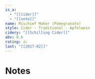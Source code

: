 ```yaml
---
is_a:
  - "[[cider]]"
  - "[[note]]"
name: Mischief Maker (Pomegranate)
style: Cider - Traditional - Apfelwein
cidery: "[[Schilling Cider]]"
abv: 6.6
rating: 👍
last: "[[2017-02]]"
---
```

# Notes

